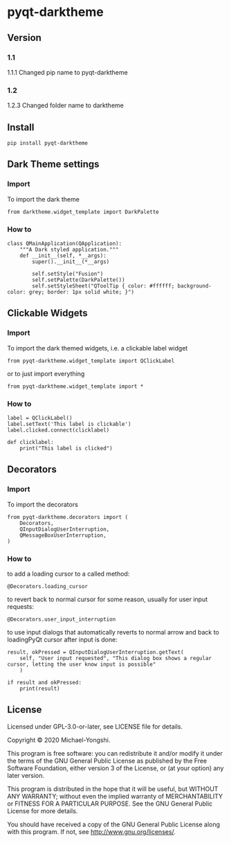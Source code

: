 # pyqt-darktheme

## Version
### 1.1
1.1.1   Changed pip name to pyqt-darktheme
### 1.2
1.2.3   Changed folder name to darktheme

## Install
```
pip install pyqt-darktheme
```

## Dark Theme settings
### Import
To import the dark theme
```
from darktheme.widget_template import DarkPalette
```

### How to
```
class QMainApplication(QApplication):
    """A Dark styled application."""
    def __init__(self, *__args):
        super().__init__(*__args)
        
        self.setStyle("Fusion")
        self.setPalette(DarkPalette())
        self.setStyleSheet("QToolTip { color: #ffffff; background-color: grey; border: 1px solid white; }")
```

## Clickable Widgets
### Import
To import the dark themed widgets, i.e. a clickable label widget
```
from pyqt-darktheme.widget_template import QClickLabel
```

or to just import everything
```
from pyqt-darktheme.widget_template import *
```

### How to
```
label = QClickLabel()
label.setText('This label is clickable')
label.clicked.connect(clicklabel)

def clicklabel:
    print("This label is clicked")
```

## Decorators
### Import
To import the decorators
```
from pyqt-darktheme.decorators import (
    Decorators,
    QInputDialogUserInterruption,
    QMessageBoxUserInterruption,
)
```

### How to
to add a loading cursor to a called method:
```PyQt
@Decorators.loading_cursor
```

to revert back to normal cursor for some reason, usually for user input requests:
```
@Decorators.user_input_interruption
```


to use input dialogs that automatically reverts to normal arrow and back to loadingPyQt cursor after input is done:
```
result, okPressed = QInputDialogUserInterruption.getText(
    self, "User input requested", "This dialog box shows a regular cursor, letting the user know input is possible"
    )

if result and okPressed:
    print(result)
```

## License

Licensed under GPL-3.0-or-later, see LICENSE file for details.

Copyright © 2020 Michael-Yongshi.

This program is free software: you can redistribute it and/or modify it under the terms of the GNU General Public License as published by the Free Software Foundation, either version 3 of the License, or (at your option) any later version.

This program is distributed in the hope that it will be useful, but WITHOUT ANY WARRANTY; without even the implied warranty of MERCHANTABILITY or FITNESS FOR A PARTICULAR PURPOSE. See the GNU General Public License for more details.

You should have received a copy of the GNU General Public License along with this program. If not, see http://www.gnu.org/licenses/.
